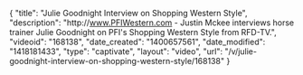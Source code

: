 {
    "title": "Julie Goodnight Interview on Shopping Western Style",
    "description": "http:\/\/www.PFIWestern.com - Justin Mckee interviews horse trainer Julie Goodnight on PFI's Shopping Western Style from RFD-TV.",
    "videoid": "168138",
    "date_created": "1400657561",
    "date_modified": "1418181433",
    "type": "captivate",
    "layout": "video",
    "url": "\/v\/julie-goodnight-interview-on-shopping-western-style\/168138"
}
